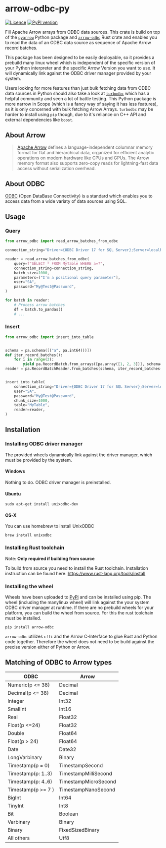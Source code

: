 # arrow-odbc-py

[![Licence](https://img.shields.io/crates/l/arrow-odbc)](https://github.com/pacman82/arrow-odbc-py/blob/master/License)
[![PyPI version](https://badge.fury.io/py/arrow-odbc.svg)](https://pypi.org/project/arrow-odbc/)

Fill Apache Arrow arrays from ODBC data sources. This crate is build on top of the [`pyarrow`](https://pypi.org/project/arrow/) Python package and [`arrow-odbc`](https://crates.io/crates/arrow-odbc) Rust crate and enables you to read the data of an ODBC data source as sequence of Apache Arrow record batches.

This package has been designed to be easily deployable, so it provides a prebuild many linux wheel which is independent of the specific version of your Python interpreter and the specific Arrow Version you want to use. It will dynamically link against the ODBC driver manager provided by your system.

Users looking for more features than just bulk fetching data from ODBC data sources in Python should also take a look at [`turbodbc`](https://github.com/blue-yonder/turbodbc) which has a helpful community and seen a lot of battle testing. This Python package is more narrow in Scope (which is a fancy way of saying it has less features), as it is only concerned with bulk fetching Arrow Arrays. `turbodbc` may be harder to install using `pip` though, due to it's reliance on C++ API and external dependencies like `boost`.

## About Arrow

> [Apache Arrow](https://arrow.apache.org/) defines a language-independent columnar memory format for flat and hierarchical data, organized for efficient analytic operations on modern hardware like CPUs and GPUs. The Arrow memory format also supports zero-copy reads for lightning-fast data access without serialization overhead.

## About ODBC

[ODBC](https://docs.microsoft.com/en-us/sql/odbc/microsoft-open-database-connectivity-odbc) (Open DataBase Connectivity) is a standard which enables you to access data from a wide variaty of data sources using SQL.

## Usage

### Query

```python
from arrow_odbc import read_arrow_batches_from_odbc

connection_string="Driver={ODBC Driver 17 for SQL Server};Server=localhost;"

reader = read_arrow_batches_from_odbc(
    query=f"SELECT * FROM MyTable WHERE a=?",
    connection_string=connection_string,
    batch_size=1000,
    parameters=["I'm a positional query parameter"],
    user="SA",
    password="My@Test@Password",
)

for batch in reader:
    # Process arrow batches
    df = batch.to_pandas()
    # ...
```

### Insert

```python
from arrow_odbc import insert_into_table


schema = pa.schema([("a", pa.int64())])
def iter_record_batches():
    for i in range(2):
        yield pa.RecordBatch.from_arrays([pa.array([1, 2, 3])], schema=schema)
reader = pa.RecordBatchReader.from_batches(schema, iter_record_batches())


insert_into_table(
    connection_string="Driver={ODBC Driver 17 for SQL Server};Server=localhost;",
    user="SA",
    password="My@Test@Password",
    chunk_size=1000,
    table="MyTable",
    reader=reader,
)
```

## Installation

### Installing ODBC driver manager

The provided wheels dynamically link against the driver manager, which must be provided by the system.

#### Windows

Nothing to do. ODBC driver manager is preinstalled.

#### Ubuntu

```shell
sudo apt-get install unixodbc-dev
```

#### OS-X

You can use homebrew to install UnixODBC

```shell
brew install unixodbc
```

### Installing Rust toolchain

Note: **Only required if building from source**

To build from source you need to install the Rust toolchain. Installation instruction can be found here: <https://www.rust-lang.org/tools/install>

### Installing the wheel

Wheels have been uploaded to [PyPi](https://pypi.org) and can be installed using pip. The wheel (including the manylinux wheel) will link against the your system ODBC driver manager at runtime. If there are no prebuild wheels for your platform, you can build the wheel from source. For this the rust toolchain must be installed.

```shell
pip install arrow-odbc
```

`arrow-odbc` utilizes `cffi` and the Arrow C-Interface to glue Rust and Python code together. Therefore the wheel does not need to be build against the precise version either of Python or Arrow.

## Matching of ODBC to Arrow types

| ODBC               | Arrow                |
| ------------------ | -------------------- |
| Numeric(p <= 38)   | Decimal              |
| Decimal(p <= 38)   | Decimal              |
| Integer            | Int32                |
| SmallInt           | Int16                |
| Real               | Float32              |
| Float(p <=24)      | Float32              |
| Double             | Float64              |
| Float(p > 24)      | Float64              |
| Date               | Date32               |
| LongVarbinary      | Binary               |
| Timestamp(p = 0)   | TimestampSecond      |
| Timestamp(p: 1..3) | TimestampMilliSecond |
| Timestamp(p: 4..6) | TimestampMicroSecond |
| Timestamp(p >= 7 ) | TimestampNanoSecond  |
| BigInt             | Int64                |
| TinyInt            | Int8                 |
| Bit                | Boolean              |
| Varbinary          | Binary               |
| Binary             | FixedSizedBinary     |
| All others         | Utf8                 |
